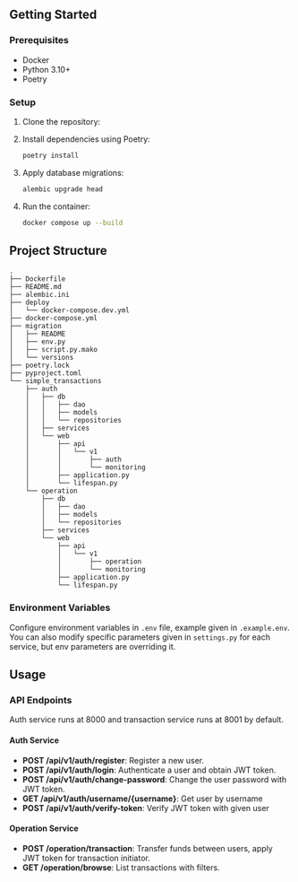 ## Getting Started

### Prerequisites
- Docker
- Python 3.10+
- Poetry

### Setup

1. Clone the repository:
2. Install dependencies using Poetry:
   ```bash
   poetry install
   ```

3. Apply database migrations:
   ```bash
   alembic upgrade head
   ```

4. Run the container:
   ```bash
   docker compose up --build
   ```

## Project Structure

```
.
├── Dockerfile
├── README.md
├── alembic.ini
├── deploy
│   └── docker-compose.dev.yml
├── docker-compose.yml
├── migration
│   ├── README
│   ├── env.py
│   ├── script.py.mako
│   └── versions
├── poetry.lock
├── pyproject.toml
└── simple_transactions
    ├── auth
    │   ├── db
    │   │   ├── dao
    │   │   ├── models
    │   │   └── repositories
    │   ├── services
    │   └── web
    │       ├── api
    │       │   └── v1
    │       │       ├── auth
    │       │       └── monitoring
    │       ├── application.py
    │       └── lifespan.py
    └── operation
        ├── db
        │   ├── dao
        │   ├── models
        │   └── repositories
        ├── services
        └── web
            ├── api
            │   └── v1
            │       ├── operation
            │       └── monitoring
            ├── application.py
            └── lifespan.py
```

### Environment Variables

Configure environment variables in `.env` file, example given in `.example.env`.
You can also modify specific parameters given in `settings.py` for each service,
but env parameters are overriding it.


## Usage

### API Endpoints
Auth service runs at 8000 and transaction service runs at 8001 by default.

#### Auth Service
- **POST /api/v1/auth/register**: Register a new user.
- **POST /api/v1/auth/login**: Authenticate a user and obtain JWT token.
- **POST /api/v1/auth/change-password**: Change the user password with JWT token.
- **GET /api/v1/auth/username/{username}**: Get user by username
- **POST /api/v1/auth/verify-token**: Verify JWT token with given user
#### Operation Service
- **POST /operation/transaction**: Transfer funds between users, apply JWT token for transaction initiator.
- **GET /operation/browse**: List transactions with filters.